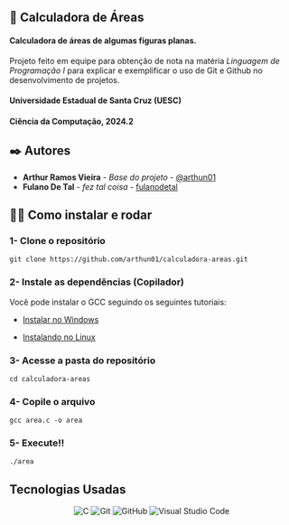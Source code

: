 ## 🧮 Calculadora de Áreas
#### Calculadora de áreas de algumas figuras planas.

Projeto feito em equipe para obtenção de nota na matéria *Linguagem de Programação I* para explicar e exemplificar o uso de Git e Github no desenvolvimento de projetos.

#### Universidade Estadual de Santa Cruz (UESC)
#### Ciência da Computação, 2024.2


## ✒️ Autores

* **Arthur Ramos Vieira** - *Base do projeto* - [@arthun01](https://github.com/arthun01)
* **Fulano De Tal** - *fez tal coisa* - [fulanodetal](https://github.com/linkParaPerfil)

## 🧑‍💻 Como instalar e rodar

### 1- Clone o repositório
`git clone https://github.com/arthun01/calculadora-areas.git`

### 2- Instale as dependências (Copilador)
Você pode instalar o GCC seguindo os seguintes tutoriais:

- <a href="https://edisciplinas.usp.br/mod/book/view.php?id=4642812">Instalar no Windows</a>

- <a href="https://www.bosontreinamentos.com.br/linux/como-instalar-gcc-e-pacotes-de-desenvolvimento-no-linux-debian-10/">Instalando no Linux</a>

### 3- Acesse a pasta do repositório
`cd calculadora-areas`

### 4- Copile o arquivo
`gcc area.c -o area`

### 5- Execute!!
`./area`

## Tecnologias Usadas

<div align="center">

![C](https://img.shields.io/badge/c-%2300599C.svg?style=for-the-badge&logo=c&logoColor=white)  ![Git](https://img.shields.io/badge/git-%23F05033.svg?style=for-the-badge&logo=git&logoColor=white)  ![GitHub](https://img.shields.io/badge/github-%23121011.svg?style=for-the-badge&logo=github&logoColor=white)  ![Visual Studio Code](https://img.shields.io/badge/Visual%20Studio%20Code-0078d7.svg?style=for-the-badge&logo=visual-studio-code&logoColor=white)

</div>
